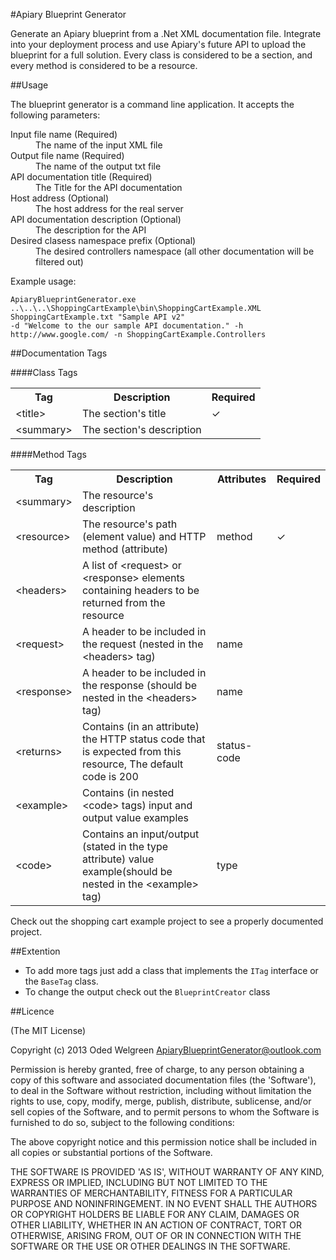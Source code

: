 ﻿#Apiary Blueprint Generator

Generate an Apiary blueprint from a .Net XML documentation file. Integrate into your deployment process and use Apiary's future API to upload the blueprint for a full solution.
Every class is considered to be a section, and every method is considered to be a resource.

##Usage

The blueprint generator is a command line application. It accepts the following parameters:
<dl>
  <dt>Input file name (Required)</dt>
  <dd>The name of the input XML file</dd>
  <dt>Output file name (Required)</dt>
  <dd>The name of the output txt file</dd>
  <dt>API documentation title (Required)</dt>
  <dd>The Title for the API documentation</dd>
  <dt>Host address (Optional)</dt>
  <dd>The host address for the real server</dd>
  <dt>API documentation description (Optional)</dt>
  <dd>The description for the API</dd>
  <dt>Desired clasess namespace prefix (Optional)</dt>
  <dd>The desired controllers namespace (all other documentation will be filtered out)</dd>
</dl>


Example usage:
```
ApiaryBlueprintGenerator.exe ..\..\..\ShoppingCartExample\bin\ShoppingCartExample.XML ShoppingCartExample.txt "Sample API v2" 
-d "Welcome to the our sample API documentation." -h http://www.google.com/ -n ShoppingCartExample.Controllers
```

##Documentation Tags

####Class Tags
<table>
  <tr>
    <th>Tag</th><th>Description</th><th>Required</th>
  </tr>
  <tr>
	<td>&lt;title&gt;</td>
	<td>The section's title</td>
	<td>✓</td>
  </tr>
  <tr>
	<td>&lt;summary&gt;</td>
	<td>The section's description</td>
	<td></td>
  </tr>
</table>

####Method Tags
<table>
  <tr>
    <th>Tag</th><th>Description</th><th>Attributes</th><th>Required</th>
  </tr>
  <tr>
	<td>&lt;summary&gt;</td>
	<td>The resource's description</td>
	<td></td>
	<td></td>
  </tr>
  <tr>
	<td>&lt;resource&gt;</td>
	<td>The resource's path (element value) and HTTP method (attribute)</td>
	<td>method</td>
	<td>✓</td>
  </tr>
  <tr>
	<td>&lt;headers&gt;</td>
	<td>A list of &lt;request&gt; or &lt;response&gt; elements containing headers to be returned from the resource</td>
	<td></td>
	<td></td>
  </tr>
  <tr>
	<td>&lt;request&gt;</td>
	<td>A header to be included in the request (nested in the &lt;headers&gt; tag)</td>
	<td>name</td>
	<td></td>
  </tr>
  <tr>
	<td>&lt;response&gt;</td>
	<td>A header to be included in the response (should be nested in the &lt;headers&gt; tag)</td>
	<td>name</td>
	<td></td>
  </tr>
  <tr>
	<td>&lt;returns&gt;</td>
	<td>Contains (in an attribute) the HTTP status code that is expected from this resource, The default code is 200</td>
	<td>status-code</td>
	<td></td>
  </tr>
  <tr>
	<td>&lt;example&gt;</td>
	<td>Contains (in nested &lt;code&gt; tags) input and output value examples</td>
	<td></td>
	<td></td>
  </tr>
  <tr>
	<td>&lt;code&gt;</td>
	<td>Contains an input/output (stated in the type attribute) value example(should be nested in the &lt;example&gt; tag)</td>
	<td>type</td>
	<td></td>
  </tr>
</table>

Check out the shopping cart example project to see a properly documented project.

##Extention
* To add more tags just add a class that implements the `ITag` interface or the `BaseTag` class.
* To change the output check out the `BlueprintCreator` class

##Licence

(The MIT License)

Copyright (c) 2013 Oded Welgreen ApiaryBlueprintGenerator@outlook.com

Permission is hereby granted, free of charge, to any person obtaining a copy of this software and associated documentation files (the 'Software'), to deal in the Software without restriction, including without limitation the rights to use, copy, modify, merge, publish, distribute, sublicense, and/or sell copies of the Software, and to permit persons to whom the Software is furnished to do so, subject to the following conditions:

The above copyright notice and this permission notice shall be included in all copies or substantial portions of the Software.

THE SOFTWARE IS PROVIDED 'AS IS', WITHOUT WARRANTY OF ANY KIND, EXPRESS OR IMPLIED, INCLUDING BUT NOT LIMITED TO THE WARRANTIES OF MERCHANTABILITY, FITNESS FOR A PARTICULAR PURPOSE AND NONINFRINGEMENT. IN NO EVENT SHALL THE AUTHORS OR COPYRIGHT HOLDERS BE LIABLE FOR ANY CLAIM, DAMAGES OR OTHER LIABILITY, WHETHER IN AN ACTION OF CONTRACT, TORT OR OTHERWISE, ARISING FROM, OUT OF OR IN CONNECTION WITH THE SOFTWARE OR THE USE OR OTHER DEALINGS IN THE SOFTWARE.